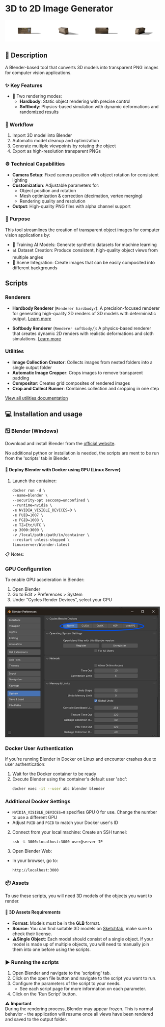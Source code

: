 # 3D to 2D Image Generator

![Hardbody Renderer Example](images/Composite_hard_renderer.png)

## 📝 Description

A Blender-based tool that converts 3D models into transparent PNG images for computer vision applications. 

### ✨ Key Features
- 🎨 Two rendering modes:
  - **Hardbody**: Static object rendering with precise control
  - **Softbody**: Physics-based simulation with dynamic deformations and randomized results

### 🔄 Workflow
1. Import 3D model into Blender
2. Automatic model cleanup and optimization
3. Generate multiple viewpoints by rotating the object
4. Export as high-resolution transparent PNGs

### ⚙️ Technical Capabilities
- **Camera Setup**: Fixed camera position with object rotation for consistent lighting
- **Customization**: Adjustable parameters for:
  - Object position and rotation
  - Mesh optimization & correction (decimation, vertex merging)
  - Rendering quality and resolution
- **Output**: High-quality PNG files with alpha channel support

### 🎯 Purpose

This tool streamlines the creation of transparent object images for computer vision applications by:

- 🤖 Training AI Models: Generate synthetic datasets for machine learning
- 📊 Dataset Creation: Produce consistent, high-quality object views from multiple angles
- 🔄 Scene Integration: Create images that can be easily composited into different backgrounds

## Scripts

### Renderers

- **Hardbody Renderer** (`Renderer hardbody/`): A precision-focused renderer for generating high-quality 2D renders of 3D models with deterministic output. [Learn more](Renderer%20hardbody/Readme.md)

- **Softbody Renderer** (`Renderer softbody/`): A physics-based renderer that creates dynamic 2D renders with realistic deformations and cloth simulations. [Learn more](Renderer%20softbody/Readme.md)

### Utilities

- **Image Collection Creator**: Collects images from nested folders into a single output folder
- **Automatic Image Cropper**: Crops images to remove transparent padding
- **Compositor**: Creates grid composites of rendered images
- **Crop and Collect Runner**: Combines collection and cropping in one step

[View all utilities documentation](Utilities/README.md)

## 💻 Installation and usage
    
### 🪟 Blender (Windows)
Download and install Blender from the [official website](https://www.blender.org/download/).

No additional python or installation is needed, the scripts are ment to be run from the 'scripts' tab in Blender.


#### 🐳 Deploy Blender with Docker using GPU (Linux Server)


1. Launch the container:
    ```
    docker run -d \
    --name=blender \
    --security-opt seccomp=unconfined \
    --runtime=nvidia \
    -e NVIDIA_VISIBLE_DEVICES=0 \
    -e PUID=1007 \
    -e PGID=1008 \
    -e TZ=Etc/UTC \
    -p 3000:3000 \
    -v /local/path:/path/in/container \
    --restart unless-stopped \
    linuxserver/blender:latest
    ```

📋 Notes:

### GPU Configuration
To enable GPU acceleration in Blender:
1. Open Blender
2. Go to Edit > Preferences > System
3. Under "Cycles Render Devices", select your GPU

![Blender GPU Configuration](./images/enable_gpu.png)

### Docker User Authentication
If you're running Blender in Docker on Linux and encounter crashes due to user authentication:
1. Wait for the Docker container to be ready
2. Execute Blender using the container's default user 'abc':
   ```bash
   docker exec -it --user abc blender blender
   ```

### Additional Docker Settings
- `NVIDIA_VISIBLE_DEVICES=0` specifies GPU 0 for use. Change the number to use a different GPU
- Adjust `PUID` and `PGID` to match your Docker user's ID

2. Connect from your local machine:
Create an SSH tunnel:
    ```
    ssh -L 3000:localhost:3000 user@server-IP
    ```

3. Open Blender Web:
- In your browser, go to:
    ```
    http://localhost:3000
    ```

### 📦 Assets

To use these scripts, you will need 3D models of the objects you want to render.

#### 🧩 3D Assets Requirements

- **Format:** Models must be in the **GLB** format.
- **Source:** You can find suitable 3D models on [Sketchfab](https://sketchfab.com/3d-models), make sure to check their license.
- ⚠️**Single Object:** Each model should consist of a single object. If your model is made up of multiple objects, you will need to manually join them into one before using the scripts.

### ▶️ Running the scripts

1. Open Blender and navigate to the 'scripting' tab.
2. Click on the open file button and navigate to the script you want to run.
3. Configure the parameters of the script to your needs.  
    - See each script page for more information on each parameter.
4. Click on the 'Run Script' button.

⚠️ **Important**  
During the rendering process, Blender may appear frozen. This is normal behavior - the application will resume once all views have been rendered and saved to the output folder.

